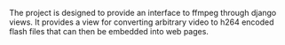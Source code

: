 The project is designed to provide an interface to ffmpeg through django views. It provides a view for converting arbitrary video to h264 encoded flash files that can then be embedded into web pages.